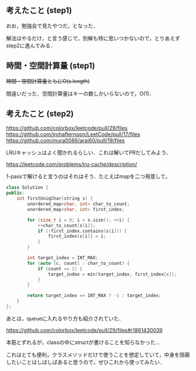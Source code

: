 ## 考えたこと (step1)
おお，勉強会で見たやつだ，となった．

解法はやるだけ，と言う感じで，別解も特に思いつかないので，とりあえずstep2に進んでみる．

## 時間・空間計算量 (step1)
~~時間・空間計算量ともにO(s.length)~~

間違いだった．空間計算量はキーの数しかいらないので，O(1)．

## 考えたこと (step2)
https://github.com/colorbox/leetcode/pull/29/files
https://github.com/irohafternoon/LeetCode/pull/17/files
https://github.com/mura0086/arai60/pull/19/files

LRUキャッシュはよく聞かれるらしい．これは解いてPRだしてみよう．

https://leetcode.com/problems/lru-cache/description/

1-passで解けると言うのはそれはそう．たとえばmapを二つ用意して，

```cpp
class Solution {
public:
    int firstUniqChar(string s) {
        unordered_map<char, int> char_to_count;
        unordered_map<char, int> first_index;

        for (size_t i = 0; i < s.size(); ++i) {
            ++char_to_count[s[i]];
            if (!first_index.contains(s[i])) {
                first_index[s[i]] = i;
            }
        }

        int target_index = INT_MAX;
        for (auto [c, count] : char_to_count) {
            if (count == 1) {
                target_index = min(target_index, first_index[c]);
            }
        }

        return target_index == INT_MAX ? -1 : target_index;
    }
};
```

あとは，queueに入れるやり方も紹介されていた．

https://github.com/colorbox/leetcode/pull/29/files#r1861430039

本筋とずれるが，classの中にstructが書けることを知らなかった...

これはとても便利，クラスメソッドだけで使うことを想定していて，中身を隠蔽したいことはしばしばあると思うので，ぜひこれから使ってみたい．
